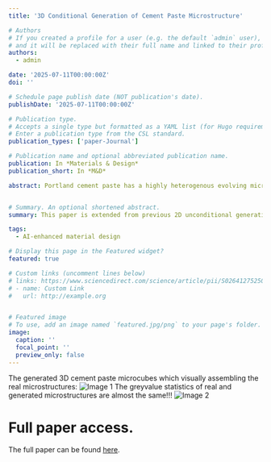 ```yaml
---
title: '3D Conditional Generation of Cement Paste Microstructure'

# Authors
# If you created a profile for a user (e.g. the default `admin` user), write the username (folder name) here
# and it will be replaced with their full name and linked to their profile.
authors:
  - admin

date: '2025-07-11T00:00:00Z'
doi: ''

# Schedule page publish date (NOT publication's date).
publishDate: '2025-07-11T00:00:00Z'

# Publication type.
# Accepts a single type but formatted as a YAML list (for Hugo requirements).
# Enter a publication type from the CSL standard.
publication_types: ['paper-Journal']

# Publication name and optional abbreviated publication name.
publication: In *Materials & Design*
publication_short: In *M&D*

abstract: Portland cement paste has a highly heterogenous evolving microstructure that complicates the development of stronger and greener cementitious materials. Microstructure is the fundamental input of multiscale studies on material behaviors. Herein, we propose a conditional generative AI framework for synthesizing high-fidelity 3D microstructures of hydrating cement paste (1–28 days) with varying water-to-cement ratios and Blaine fineness values. A latent diffusion transformer, operating within a compact two-stage latent space derived via a vector quantized variational autoencoder, efficiently captures and reproduces experimentally measured microstructural patterns. Statistical analyses confirm strong consistency in grey value distributions, micromechanical properties, hydration phase evolution, and particle size distributions, with only minor boundary-related discrepancies. Validation using a pretrained classifier further corroborates the fidelity of generated microstructures. This approach provides a robust tool for realistic cement paste microstructure generation, supporting multiscale modeling and advancing the design of sustainable cementitious materials.


# Summary. An optional shortened abstract.
summary: This paper is extended from previous 2D unconditional generation of cement paste. We proposed a latent diffusion transformer for generating the microstructure of cement paste with different Blaine values, wc ratios, and ages!!! Promising results show great potential of generative AI in replacing the expensive SEM/ CT tests!

tags:
  - AI-enhanced material design

# Display this page in the Featured widget?
featured: true

# Custom links (uncomment lines below)
# links: https://www.sciencedirect.com/science/article/pii/S0264127525006719
# - name: Custom Link
#   url: http://example.org


# Featured image
# To use, add an image named `featured.jpg/png` to your page's folder.
image:
  caption: ''
  focal_point: ''
  preview_only: false
---
```



The generated 3D cement paste microcubes which visually assembling the real microstructures:
![Image 1](featured1.jpg)
The greyvalue statistics of real and generated microstructures are almost the same!!!
![Image 2](featured2.jpg)

# Full paper access. 
The full paper can be found [here](https://www.sciencedirect.com/science/article/pii/S2666165925000249).
